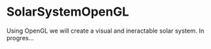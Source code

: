 # SolarSystemOpenGL
Using OpenGL we will create a visual and ineractable solar system. In progres...

